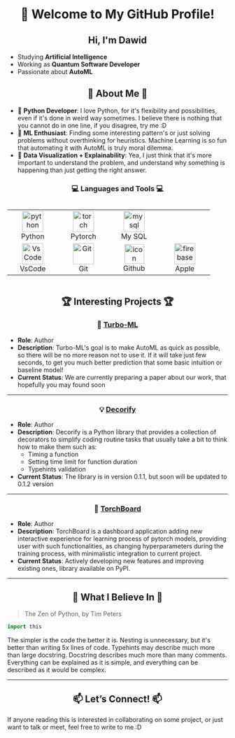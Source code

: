 <h1 align="center"> 👋 Welcome to My GitHub Profile!</h1>

<h2 align="center"> Hi, I'm Dawid </h2>

- Studying **Artificial Intelligence**
- Working as **Quantum Software Developer**
- Passionate about **AutoML**

<h2 align="center"> 🚀 About Me 🚀 </h2>

- 🐍 **Python Developer**: I love Python, for it's flexibility and possibilities, even if it's done in weird way sometimes. I believe there is nothing that you cannot do in one line, if you disagree, try me :D
- 🌟 **ML Enthusiast**: Finding some interesting pattern's or just solving problems without overthinking for heuristics. Machine Learning is so fun that automating it with AutoML is truly moral dilemma.
- 🎨 **Data Visualization + Explainability**: Yea, I just think that it's more important to understand the problem, and understand why something is happening than just getting the right answer.

<h3 align="center">💻 Languages and Tools 💻</h3>

<div style="display: flex; align-items: flex-start; align: center">
<table align="center">
  <tr>
    <td align="center" width="100">
        <img src="https://skillicons.dev/icons?i=python" width="48" height="48" alt="python" />
      <br>Python
    </td>
    <td align="center" width="100">
        <img src="https://skillicons.dev/icons?i=pytorch" width="48" height="48" alt="torch" />
      <br>Pytorch
    </td>
    <td align="center"  width="100">
        <img src="https://skillicons.dev/icons?i=mysql" width="48" height="48" alt="mysql" />
      <br>My SQL
    </td>
  </tr>
  <tr>
    <td align="center" width="100">
      <img src="https://skillicons.dev/icons?i=vscode" width="48" height="48" alt="VsCode" />
      <br>VsCode
    </td>
    <td align="center" width="100"> 
      <img src="https://user-images.githubusercontent.com/25181517/192108372-f71d70ac-7ae6-4c0d-8395-51d8870c2ef0.png" width="48" height="48" alt="Git" />
      <br>Git
    </td>
    <td align="center" width="100">
      <img src="https://skillicons.dev/icons?i=github" alt="icon" width="45" height="45" />
      <br>Github
    </td>
    <td align="center" width="100">
      <img src="https://skillicons.dev/icons?i=apple" width="48" height="48" alt="firebase" />
      <br>Apple
    </td>
  </tr>
</table>
</div>

<h2 align="center"> 🏆 Interesting Projects 🏆 </h2>

<h3 align="center">

🔧 **[Turbo-ML](https://github.com/Tole-k/Turbo-ML)**
</h3>

- **Role**: Author  
- **Description**: Turbo-ML's goal is to make AutoML as quick as possible, so there will be no more reason not to use it. If it will take just few seconds, to get you much better prediction that some basic intuition or baseline model!
- **Current Status**: We are currently preparing a paper about our work, that hopefully you may found soon

---
<h3 align="center">

💡 **[Decorify](https://github.com/Dawid64/decorify)**

</h3>

- **Role**: Author  
- **Description**: Decorify is a Python library that provides a collection of decorators to simplify coding routine tasks that usually take a bit to think how to make them such as:
  - Timing a function
  - Setting time limit for function duration
  - Typehints validation
- **Current Status**: The library is in version 0.1.1, but soon will be updated to 0.1.2 version

---

<h3 align="center">

🔮 **[TorchBoard](https://github.com/Dawid64/Torch-Board)**

</h3>

- **Role**: Author  
- **Description**: TorchBoard is a dashboard application adding new interactive experience for learning process of pytorch models, providing user with such functionalities, as changing hyperparameters during the training process, with minimalistic integration to current project.
- **Current Status**: Actively developing new features and improving existing ones, library available on PyPI.

---

<h2 align="center"> 🌟 What I Believe In 🌟 </h2>

> The Zen of Python, by Tim Peters

```py
import this
```

The simpler is the code the better it is.
Nesting is unnecessary, but it's better than writing 5x lines of code. Typehints may describe much more than large docstring.
Docstring describes much more than many comments. Everything can be explained as it is simple, and everything can be described as it would be complex.

---

<h2 align="center"> 📫 Let’s Connect! 📫 </h2>

If anyone reading this is interested in collaborating on some project, or just want to talk or meet, feel free to write to me :D
